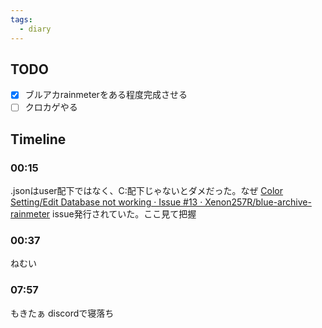 ```yaml
---
tags:
  - diary
---
```



## TODO

- [x] ブルアカrainmeterをある程度完成させる
- [ ] クロカゲやる

## Timeline
### 00:15
.jsonはuser配下ではなく、C:配下じゃないとダメだった。なぜ
[Color Setting/Edit Database not working · Issue #13 · Xenon257R/blue-archive-rainmeter](https://github.com/Xenon257R/blue-archive-rainmeter/issues/13)
issue発行されていた。ここ見て把握
### 00:37
ねむい
### 07:57
もきたぁ
discordで寝落ち